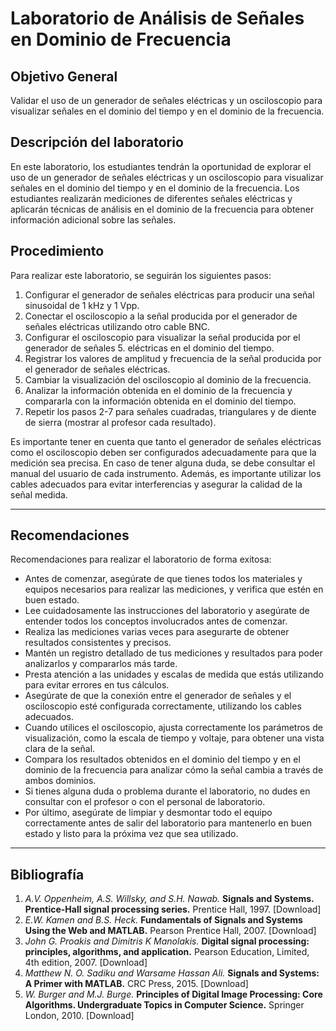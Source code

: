 # Laboratorio de Análisis de Señales en Dominio de Frecuencia

## Objetivo General
Validar el uso de un generador de señales eléctricas y un osciloscopio para visualizar señales en el dominio del tiempo y en el dominio de la frecuencia.

## Descripción del laboratorio
En este laboratorio, los estudiantes tendrán la oportunidad de explorar el uso de un generador de señales eléctricas y un osciloscopio para visualizar señales en el dominio del tiempo y en el dominio de la frecuencia. Los estudiantes realizarán mediciones de diferentes señales eléctricas y aplicarán técnicas de análisis en el dominio de la frecuencia para obtener información adicional sobre las señales.

## Procedimiento
Para realizar este laboratorio, se seguirán los siguientes pasos:
1. Configurar el generador de señales eléctricas para producir una señal sinusoidal de 1 kHz y 1 Vpp.
2. Conectar el osciloscopio a la señal producida por el generador de señales eléctricas utilizando otro cable BNC.
3. Configurar el osciloscopio para visualizar la señal producida por el generador de señales 5. eléctricas en el dominio del tiempo.
4. Registrar los valores de amplitud y frecuencia de la señal producida por el generador de señales eléctricas.
5. Cambiar la visualización del osciloscopio al dominio de la frecuencia.
6. Analizar la información obtenida en el dominio de la frecuencia y compararla con la información obtenida en el dominio del tiempo.
7. Repetir los pasos 2-7 para señales cuadradas, triangulares y de diente de sierra (mostrar al profesor cada resultado).

Es importante tener en cuenta que tanto el generador de señales eléctricas como el osciloscopio deben ser configurados adecuadamente para que la medición sea precisa. En caso de tener alguna duda, se debe consultar el manual del usuario de cada instrumento. Además, es importante utilizar los cables adecuados para evitar interferencias y asegurar la calidad de la señal medida.

---
## Recomendaciones
Recomendaciones para realizar el laboratorio de forma exitosa:

* Antes de comenzar, asegúrate de que tienes todos los materiales y equipos necesarios para realizar las mediciones, y verifica que estén en buen estado.
* Lee cuidadosamente las instrucciones del laboratorio y asegúrate de entender todos los conceptos involucrados antes de comenzar.
* Realiza las mediciones varias veces para asegurarte de obtener resultados consistentes y precisos.
* Mantén un registro detallado de tus mediciones y resultados para poder analizarlos y compararlos más tarde.
* Presta atención a las unidades y escalas de medida que estás utilizando para evitar errores en tus cálculos.
* Asegúrate de que la conexión entre el generador de señales y el osciloscopio esté configurada correctamente, utilizando los cables adecuados.
* Cuando utilices el osciloscopio, ajusta correctamente los parámetros de visualización, como la escala de tiempo y voltaje, para obtener una vista clara de la señal.
* Compara los resultados obtenidos en el dominio del tiempo y en el dominio de la frecuencia para analizar cómo la señal cambia a través de ambos dominios.
* Si tienes alguna duda o problema durante el laboratorio, no dudes en consultar con el profesor o con el personal de laboratorio.
* Por último, asegúrate de limpiar y desmontar todo el equipo correctamente antes de salir del laboratorio para mantenerlo en buen estado y listo para la próxima vez que sea utilizado.

---
## Bibliografía
1. *A.V. Oppenheim, A.S. Willsky, and S.H. Nawab.* **Signals and Systems. Prentice-Hall signal processing series.** Prentice Hall, 1997. [Download]
2. *E.W. Kamen and B.S. Heck.* **Fundamentals of Signals and Systems Using the Web and MATLAB.** Pearson Prentice Hall, 2007. [Download]
3. *John G. Proakis and Dimitris K Manolakis.* **Digital signal processing: principles, algorithms, and application.** Pearson Education, Limited, 4th edition, 2007. [Download]
4. *Matthew N. O. Sadiku and Warsame Hassan Ali.* **Signals and Systems: A Primer with MATLAB.** CRC Press, 2015. [Download]
5. *W. Burger and M.J. Burge.* **Principles of Digital Image Processing: Core Algorithms. Undergraduate Topics in Computer Science.** Springer London, 2010. [Download]

